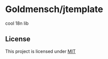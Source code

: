 # Goldmensch/jtemplate

cool 18n lib

## License
This project is licensed under [MIT](http://choosealicense.com/licenses/mit/)